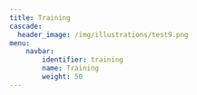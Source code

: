 ```yaml
---
title: Training
cascade:
  header_image: /img/illustrations/test9.png
menu:
    navbar:
        identifier: training
        name: Training
        weight: 50
---
```

